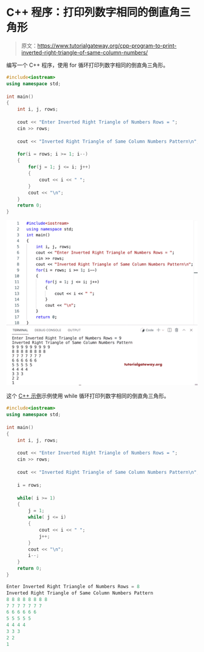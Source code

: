 # C++ 程序：打印列数字相同的倒直角三角形

> 原文：<https://www.tutorialgateway.org/cpp-program-to-print-inverted-right-triangle-of-same-column-numbers/>

编写一个 C++ 程序，使用 for 循环打印列数字相同的倒直角三角形。

```cpp
#include<iostream>
using namespace std;

int main()
{
	int i, j, rows;

    cout << "Enter Inverted Right Triangle of Numbers Rows = ";
    cin >> rows;

    cout << "Inverted Right Triangle of Same Column Numbers Pattern\n";  

    for(i = rows; i >= 1; i--)
    {
    	for(j = 1; j <= i; j++)
		{
            cout << i << " ";
        }
        cout << "\n";
    }		
 	return 0;
}
```

![C++ Program to Print Inverted Right Triangle of Same Column Numbers](img/ee0df923633ab5a6d2257ee659ef5840.png)

这个 [C++ 示例](https://www.tutorialgateway.org/cpp-programs/)示例使用 while 循环打印列数字相同的倒直角三角形。

```cpp
#include<iostream>
using namespace std;

int main()
{
	int i, j, rows;

    cout << "Enter Inverted Right Triangle of Numbers Rows = ";
    cin >> rows;

    cout << "Inverted Right Triangle of Same Column Numbers Pattern\n";

    i = rows;

    while( i >= 1)
    {
        j = 1;
    	while( j <= i)
		{
            cout << i << " ";
            j++;
        }
        cout << "\n";
        i--;
    }		
 	return 0;
}
```

```cpp
Enter Inverted Right Triangle of Numbers Rows = 8
Inverted Right Triangle of Same Column Numbers Pattern
8 8 8 8 8 8 8 8 
7 7 7 7 7 7 7 
6 6 6 6 6 6 
5 5 5 5 5 
4 4 4 4 
3 3 3 
2 2 
1
```